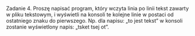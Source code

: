 Zadanie 4. Proszę napisać program, który wczyta linia po linii tekst zawarty w pliku tekstowym, i wyświetli na konsoli te kolejne linie w postaci od ostatniego znaku do pierwszego. Np. dla napisu: „to jest tekst” w konsoli zostanie wyświetlony napis: „tsket tsej ot”.
